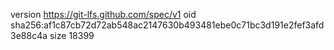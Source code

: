 version https://git-lfs.github.com/spec/v1
oid sha256:af1c87cb72d72ab548ac2147630b493481ebe0c71bc3d191e2fef3afd3e88c4a
size 18399
